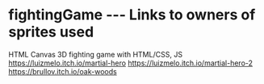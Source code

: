 # fightingGame  --- Links to owners of sprites used
HTML Canvas 3D fighting game with HTML/CSS, JS
https://luizmelo.itch.io/martial-hero
https://luizmelo.itch.io/martial-hero-2
https://brullov.itch.io/oak-woods
